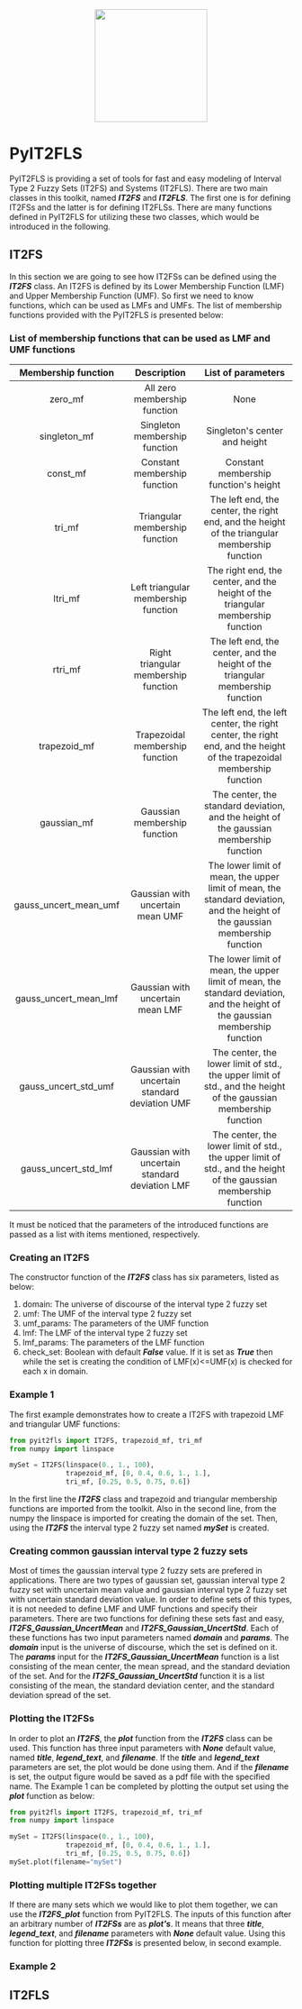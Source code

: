 <center><img src="https://raw.githubusercontent.com/Haghrah/PyIT2FLS/master/PyIT2FLS_icon.png" width="200"/></center>

# PyIT2FLS
PyIT2FLS is providing a set of tools for fast and easy modeling of Interval Type 2 Fuzzy Sets (IT2FS) and Systems (IT2FLS). There are two main classes in this toolkit, named **_IT2FS_** and **_IT2FLS_**. The first one is for defining IT2FSs and the latter is for defining IT2FLSs. There are many functions defined in PyIT2FLS for utilizing these two classes, which would be introduced in the following.

## IT2FS
In this section we are going to see how IT2FSs can be defined using the **_IT2FS_** class. An IT2FS is defined by its Lower Membership Function (LMF) and Upper Membership Function (UMF). So first we need to know functions, which can be used as LMFs and UMFs. The list of membership functions provided with the PyIT2FLS is presented below:

### List of membership functions that can be used as LMF and UMF functions

|  Membership function  | Description | List of parameters |
|:---------------------:|:-----------:|:------------------:|
| zero_mf               | All zero membership function | None |
| singleton_mf          | Singleton membership function | Singleton's center and height |
| const_mf              | Constant membership function | Constant membership function's height |
| tri_mf                | Triangular membership function | The left end, the center, the right end, and the height of the triangular membership function |
| ltri_mf               | Left triangular membership function | The right end, the center, and the height of the triangular membership function |
| rtri_mf               | Right triangular membership function | The left end, the center, and the height of the triangular membership function |
| trapezoid_mf          | Trapezoidal membership function | The left end, the left center, the right center, the right end, and the height of the trapezoidal membership function |
| gaussian_mf           | Gaussian membership function | The center, the standard deviation, and the height of the gaussian membership function |
| gauss_uncert_mean_umf | Gaussian with uncertain mean UMF | The lower limit of mean, the upper limit of mean, the standard deviation, and the height of the gaussian membership function |
| gauss_uncert_mean_lmf | Gaussian with uncertain mean LMF | The lower limit of mean, the upper limit of mean, the standard deviation, and the height of the gaussian membership function |
| gauss_uncert_std_umf  | Gaussian with uncertain standard deviation UMF | The center, the lower limit of std., the upper limit of std., and the height of the gaussian membership function |
| gauss_uncert_std_lmf  | Gaussian with uncertain standard deviation LMF | The center, the lower limit of std., the upper limit of std., and the height of the gaussian membership function |

It must be noticed that the parameters of the introduced functions are passed as a list with items mentioned, respectively.

### Creating an IT2FS
The constructor function of the **_IT2FS_** class has six parameters, listed as below:

1.  domain: The universe of discourse of the interval type 2 fuzzy set
1.  umf: The UMF of the interval type 2 fuzzy set
1.  umf_params: The parameters of the UMF function
1.  lmf: The LMF of the interval type 2 fuzzy set
1.  lmf_params: The parameters of the LMF function
1.  check_set: Boolean with default **_False_** value. If it is set as **_True_** then while the set is creating the condition of LMF(x)<=UMF(x) is checked for each x in domain.

### Example 1
The first example demonstrates how to create a IT2FS with trapezoid LMF and triangular UMF functions:

```python
from pyit2fls import IT2FS, trapezoid_mf, tri_mf
from numpy import linspace

mySet = IT2FS(linspace(0., 1., 100), 
              trapezoid_mf, [0, 0.4, 0.6, 1., 1.], 
              tri_mf, [0.25, 0.5, 0.75, 0.6])
```

In the first line the **_IT2FS_** class and trapezoid and triangular membership functions are imported from the toolkit. Also in the second line, from the numpy the linspace is imported for creating the domain of the set. Then, using the **_IT2FS_** the interval type 2 fuzzy set named **_mySet_** is created.

### Creating common gaussian interval type 2 fuzzy sets
Most of times the gaussian interval type 2 fuzzy sets are prefered in applications. There are two types of gaussian set, gaussian interval type 2 fuzzy set with uncertain mean value and gaussian interval type 2 fuzzy set with uncertain standard deviation value. In order to define sets of this types, it is not needed to define LMF and UMF functions and specify their parameters. There are two functions for defining these sets fast and easy, **_IT2FS_Gaussian_UncertMean_** and **_IT2FS_Gaussian_UncertStd_**. Each of these functions has two input parameters named **_domain_** and **_params_**. The **_domain_** input is the universe of discourse, which the set is defined on it. The **_params_** input for the **_IT2FS_Gaussian_UncertMean_** function is a list consisting of the mean center, the mean spread, and the standard deviation of the set. And for the **_IT2FS_Gaussian_UncertStd_** function it is a list consisting of the mean, the standard deviation center, and the standard deviation spread of the set.

### Plotting the IT2FSs
In order to plot an **_IT2FS_**, the **_plot_** function from the **_IT2FS_** class can be used. This function has three input parameters with **_None_** default value, named **_title_**, **_legend_text_**, and **_filename_**. If the **_title_** and **_legend_text_** parameters are set, the plot would be done using them. And if the **_filename_** is set, the output figure would be saved as a pdf file with the specified name. The Example 1 can be completed by plotting the output set using the **_plot_** function as below:

```python
from pyit2fls import IT2FS, trapezoid_mf, tri_mf
from numpy import linspace

mySet = IT2FS(linspace(0., 1., 100), 
              trapezoid_mf, [0, 0.4, 0.6, 1., 1.], 
              tri_mf, [0.25, 0.5, 0.75, 0.6])
mySet.plot(filename="mySet")
```

### Plotting multiple IT2FSs together
If there are many sets which we would like to plot them together, we can use the **_IT2FS_plot_** function from PyIT2FLS. The inputs of this function after an arbitrary number of **_IT2FSs_** are as **_plot's_**. It means that three **_title_**, **_legend_text_**, and **_filename_** parameters with **_None_** default value. Using this function for plotting three **_IT2FSs_** is presented below, in second example.

### Example 2

## IT2FLS





